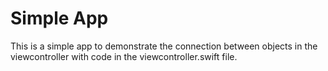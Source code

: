 # Simple App
This is a simple app to demonstrate the connection between objects in the viewcontroller with code in the viewcontroller.swift file.